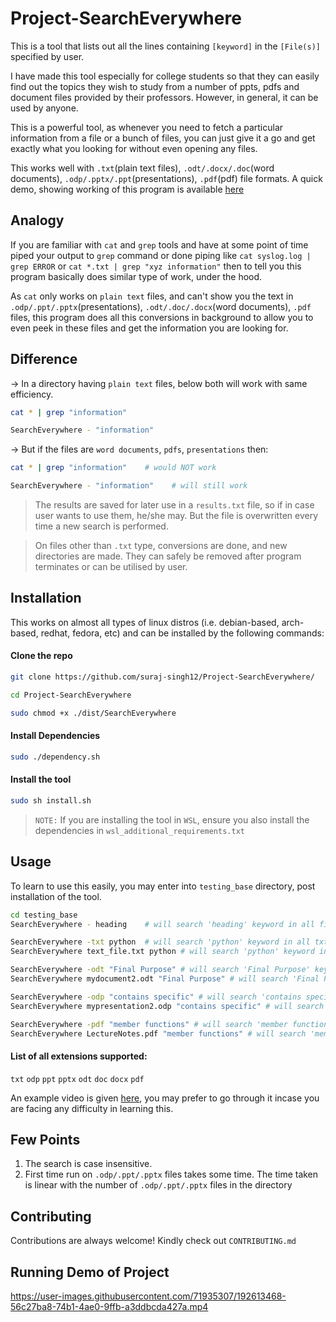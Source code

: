 
# Project-SearchEverywhere

This is a tool that lists out all the lines containing `[keyword]` in the `[File(s)]` specified by user.

I have made this tool especially for college students so that they can easily find out the topics they wish to study from a number of ppts, pdfs and document files provided by their professors. However, in general, it can be used by anyone.

This is a powerful tool, as whenever you need to fetch a particular information from a file or a bunch of files, you can just give it a go and get exactly what you looking for without even opening any files.

This works well with ```.txt```(plain text files), ```.odt/.docx/.doc```(word documents), ```.odp/.pptx/.ppt```(presentations), ```.pdf```(pdf) file formats. A quick demo, showing working of this program is available [here](https://www.linkedin.com/posts/suraj-singh-5092_connections-stackoverflow-project-activity-6816378849006374912-awv_)

## Analogy

If you are familiar with ```cat``` and ```grep``` tools and have at some point of time piped your output to ```grep``` command or done piping like ```cat syslog.log | grep ERROR``` or ```cat *.txt | grep "xyz information"``` then to tell you this program basically does similar type of work, under the hood. 

As ```cat``` only works on ```plain text``` files, and can't show you the text in ```.odp/.ppt/.pptx```(presentations), ```.odt/.doc/.docx```(word documents), ```.pdf``` files, this program does all this conversions in background to allow you to even peek in these files and get the information you are looking for.


## Difference
-> In a directory having ```plain text``` files, below both will work with same efficiency.

```bash
cat * | grep "information"
```

```bash
SearchEverywhere - "information"
```


-> But if the files are ```word documents```, ```pdfs```, ```presentations``` then:

```bash
cat * | grep "information"    # would NOT work
``` 

```bash
SearchEverywhere - "information"    # will still work
``` 
> The results are saved for later use in a `results.txt` file, so if in case user wants to use them, he/she may. But the file is overwritten every time a new search is performed.

> On files other than `.txt` type, conversions are done, and new directories are made. They can safely be removed after program terminates or can be utilised by user.

## Installation 
This works on almost all types of linux distros (i.e. debian-based, arch-based, redhat, fedora, etc) and can be installed by the following commands:

#### Clone the repo
```bash 
git clone https://github.com/suraj-singh12/Project-SearchEverywhere/
```
```bash  
cd Project-SearchEverywhere
```
```bash
sudo chmod +x ./dist/SearchEverywhere
```
#### Install Dependencies
```bash
sudo ./dependency.sh
```
#### Install the tool
```bash
sudo sh install.sh
```

> `NOTE:` If you are installing the tool in `WSL`, ensure you also install the dependencies in `wsl_additional_requirements.txt` 

## Usage
To learn to use this easily, you may enter into ```testing_base``` directory, post installation of the tool.

```bash
cd testing_base
SearchEverywhere - heading    # will search 'heading' keyword in all files

SearchEverywhere -txt python  # will search 'python' keyword in all txt files
SearchEverywhere text_file.txt python # will search 'python' keyword in text_file.txt file

SearchEverywhere -odt "Final Purpose" # will search 'Final Purpose' keyword in all .odt file type files
SearchEverywhere mydocument2.odt "Final Purpose" # will search 'Final Purpose' keyword in mydocument.odt file

SearchEverywhere -odp "contains specific" # will search 'contains specific' keyword in all .odp files
SearchEverywhere mypresentation2.odp "contains specific" # will search 'contains specific' keyword in mypresentation.odp file

SearchEverywhere -pdf "member functions" # will search 'member functions' in all .pdf files
SearchEverywhere LectureNotes.pdf "member functions" # will search 'member functions' in LectureNotes.pdf files
```

#### List of all extensions supported:

`txt` `odp` `ppt` `pptx` `odt` `doc` `docx` `pdf`

An example video is given [here](https://www.linkedin.com/posts/suraj-singh-5092_connections-stackoverflow-project-activity-6816378849006374912-awv_), you may prefer to go through it incase you are facing any difficulty in learning this.

## Few Points
1. The search is case insensitive.
2. First time run on `.odp/.ppt/.pptx` files takes some time. The time taken is linear with the number of `.odp/.ppt/.pptx` files in the directory

## Contributing

Contributions are always welcome!
Kindly check out ```CONTRIBUTING.md```

## Running Demo of Project


https://user-images.githubusercontent.com/71935307/192613468-56c27ba8-74b1-4ae0-9ffb-a3ddbcda427a.mp4

